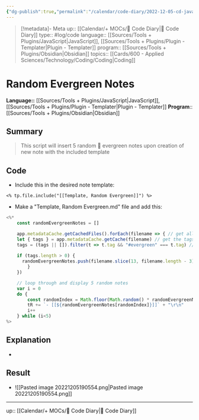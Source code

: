 ```yaml
---
{"dg-publish":true,"permalink":"/calendar/code-diary/2022-12-05-cd-java-script-random-evergreen-notes/","title":"Random Evergreen Notes"}
---
```


> [!metadata]- Meta
> up:: [[Calendar/+ MOCs/🧪 Code Diary\|🧪 Code Diary]]
> type:: #log/code 
> language:: [[Sources/Tools + Plugins/JavaScript\|JavaScript]], [[Sources/Tools + Plugins/Plugin - Templater\|Plugin - Templater]]
> program:: [[Sources/Tools + Plugins/Obsidian\|Obsidian]]
> topics:: [[Cards/600 - Applied Sciences/Technology/Coding/Coding\|Coding]]


# Random Evergreen Notes
**Language::**  [[Sources/Tools + Plugins/JavaScript\|JavaScript]], [[Sources/Tools + Plugins/Plugin - Templater\|Plugin - Templater]]
**Program**:: [[Sources/Tools + Plugins/Obsidian\|Obsidian]]

## Summary
> This script will insert 5 random 🌲 evergreen notes upon creation of new note with the included template

## Code

- Include this in the desired note template:
```
<% tp.file.include("[[Template, Random Evergreen]]") %>
```

- Make a "Template, Random Evergreen.md" file and add this:
```js
<%* 
    const randomEvergreenNotes = []

    app.metadataCache.getCachedFiles().forEach(filename => { // get all filenames in the vault and iterate through all of them, calling a function for each of them
	let { tags } = app.metadataCache.getCache(filename) // get the tags in the  file w/ the given name
    tags = (tags || []).filter(t => t.tag && "#evergreen" === t.tag) // filter out all tags that are not "#evergreen"
        
    if (tags.length > 0) { 
	  randomEvergreenNotes.push(filename.slice(13, filename.length - 3)) // removes first 13 characters (03-evergreen/) then cuts off last three characters from filename (.md)
        }
    })

	// loop through and display 5 random notes
    var i = 0
    do {
        const randomIndex = Math.floor(Math.random() * randomEvergreenNotes.length)
        tR += `- [[${randomEvergreenNotes[randomIndex]}]]` + "\r\n"
        i++
    } while (i<5)
%>
```

## Explanation
- 

## Result
- ![[Pasted image 20221205190554.png\|Pasted image 20221205190554.png]]
---
up:: [[Calendar/+ MOCs/🧪 Code Diary\|🧪 Code Diary]]